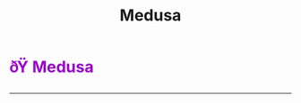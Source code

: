 ﻿---
lang: en-US
title: Medusa
prev: Harvester
next: MoonDancer
---
# <font color="#9900cc">ðŸ <b>Medusa</b></font> <Badge text="Utility" type="tip" vertical="middle"/>
---



